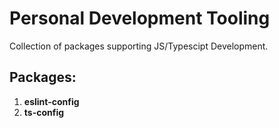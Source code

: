 # Personal Development Tooling

Collection of packages supporting JS/Typescipt Development.

## Packages:

1. **eslint-config**
2. **ts-config**
